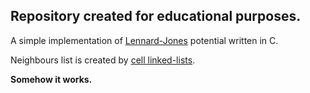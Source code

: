 ## Repository created for educational purposes.

A simple implementation of [Lennard-Jones](https://en.wikipedia.org/wiki/Lennard-Jones_potential) potential written in C.

Neighbours list is created by [cell linked-lists](https://aiichironakano.github.io/cs653/01MD.pdf).

**Somehow it works.**
